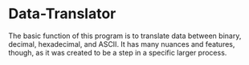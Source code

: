 # Data-Translator

The basic function of this program is to translate data between binary, decimal, hexadecimal, and ASCII.
It has many nuances and features, though, as it was created to be a step in a specific larger process.
